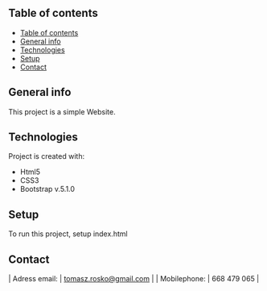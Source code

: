 ## Table of contents
- [Table of contents](#table-of-contents)
- [General info](#general-info)
- [Technologies](#technologies)
- [Setup](#setup)
- [Contact](#contact)


## General info

This project is a simple Website.
	
## Technologies
Project is created with:
* Html5
* CSS3
* Bootstrap v.5.1.0
	
## Setup
To run this project, setup index.html

## Contact
| Adress email:     | tomasz.rosko@gmail.com |
| Mobilephone:      | 668 479 065            |





